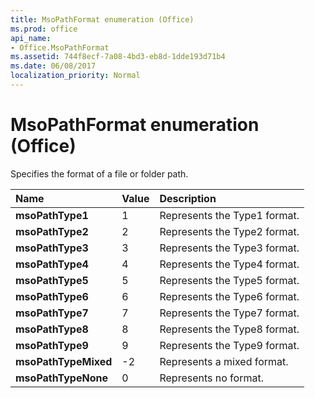 ```yaml
---
title: MsoPathFormat enumeration (Office)
ms.prod: office
api_name:
- Office.MsoPathFormat
ms.assetid: 744f8ecf-7a08-4bd3-eb8d-1dde193d71b4
ms.date: 06/08/2017
localization_priority: Normal
---
```



# MsoPathFormat enumeration (Office)

Specifies the format of a file or folder path.



|Name|Value|Description|
|:-----|:-----|:-----|
|**msoPathType1**|1|Represents the Type1 format.|
|**msoPathType2**|2|Represents the Type2 format.|
|**msoPathType3**|3|Represents the Type3 format.|
|**msoPathType4**|4|Represents the Type4 format.|
|**msoPathType5**|5|Represents the Type5 format.|
|**msoPathType6**|6|Represents the Type6 format.|
|**msoPathType7**|7|Represents the Type7 format.|
|**msoPathType8**|8|Represents the Type8 format.|
|**msoPathType9**|9|Represents the Type9 format.|
|**msoPathTypeMixed**|-2|Represents a mixed format.|
|**msoPathTypeNone**|0|Represents no format.|

